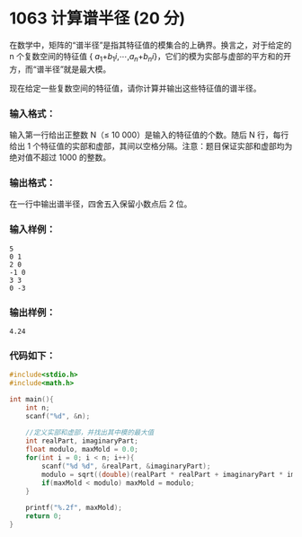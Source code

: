 # 1063 计算谱半径 (20 分)
在数学中，矩阵的“谱半径”是指其特征值的模集合的上确界。换言之，对于给定的 n 个复数空间的特征值 { $a_1$+$b_{1}i$,⋯,$a_n$+$b_{n}i$}，它们的模为实部与虚部的平方和的开方，而“谱半径”就是最大模。

现在给定一些复数空间的特征值，请你计算并输出这些特征值的谱半径。
### 输入格式：
输入第一行给出正整数 N（≤ 10 000）是输入的特征值的个数。随后 N 行，每行给出 1 个特征值的实部和虚部，其间以空格分隔。注意：题目保证实部和虚部均为绝对值不超过 1000 的整数。
### 输出格式：
在一行中输出谱半径，四舍五入保留小数点后 2 位。
### 输入样例：
```
5
0 1
2 0
-1 0
3 3
0 -3
```
### 输出样例：
```
4.24
```
### 代码如下：
```c
#include<stdio.h>
#include<math.h>

int main(){
    int n;
    scanf("%d", &n);
    
    //定义实部和虚部，并找出其中模的最大值 
    int realPart, imaginaryPart;
    float modulo, maxMold = 0.0;
    for(int i = 0; i < n; i++){
        scanf("%d %d", &realPart, &imaginaryPart);
        modulo = sqrt((double)(realPart * realPart + imaginaryPart * imaginaryPart));
        if(maxMold < modulo) maxMold = modulo;
    }
    
    printf("%.2f", maxMold);
    return 0;
} 
```